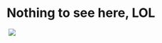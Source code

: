 
# Nothing to see here, LOL 

<img scr="https://github.com/Nadia5125/testing-project2-/blob/master/img/lol.jpg?raw=true">
<img src="https://github.com/Nadia5125/testing-project2-/blob/master/img/lol.jpg?raw=true/2%20(2).jpg">
